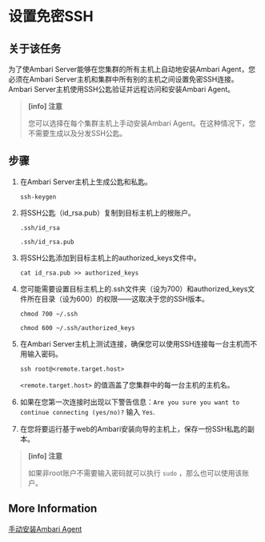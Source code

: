 # 设置免密SSH

## 关于该任务

为了使Ambari Server能够在您集群的所有主机上自动地安装Ambari Agent，您必须在Ambari Server主机和集群中所有别的主机之间设置免密SSH连接。Ambari Server主机使用SSH公匙验证并远程访问和安装Ambari Agent。

> **[info] 注意**
>
> 您可以选择在每个集群主机上手动安装Ambari Agent。在这种情况下，您不需要生成以及分发SSH公匙。

## 步骤

1. 在Ambari Server主机上生成公匙和私匙。

   ```shell
   ssh-keygen
   ```

2. 将SSH公匙（id_rsa.pub）复制到目标主机上的根账户。

   ```shell
   .ssh/id_rsa
   ```

   ```shell
   .ssh/id_rsa.pub
   ```

3. 将SSH公匙添加到目标主机上的authorized_keys文件中。

   ```shell
   cat id_rsa.pub >> authorized_keys
   ```

4. 您可能需要设置目标主机上的.ssh文件夹（设为700）和authorized_keys文件所在目录（设为600）的权限——这取决于您的SSH版本。

   ```
   chmod 700 ~/.ssh
   ```

   ```shell
   chmod 600 ~/.ssh/authorized_keys
   ```

5. 在Ambari Server主机上测试连接，确保您可以使用SSH连接每一台主机而不用输入密码。

   ```
   ssh root@<remote.target.host>
   ```

   `<remote.target.host>` 的值涵盖了您集群中的每一台主机的主机名。

6. 如果在您第一次连接时出现以下警告信息：`Are you sure you want to continue connecting (yes/no)?` 输入 `Yes`.

7. 在您将要运行基于web的Ambari安装向导的主机上，保存一份SSH私匙的副本。

> **[info] 注意**
>
> 如果非root账户不需要输入密码就可以执行 `sudo` ，那么也可以使用该账户。

## More Information

[手动安装Ambari Agent](https://docs.hortonworks.com/HDPDocuments/Ambari-2.7.3.0/administering-ambari/content/amb_installing_ambari_agents_manually.html)


